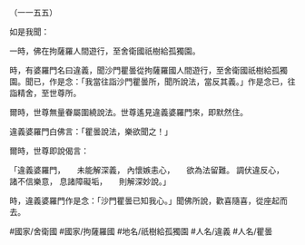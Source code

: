 （一一五五）

如是我聞：

一時，佛在拘薩羅人間遊行，至舍衛國祇樹給孤獨園。

時，有婆羅門名曰違義，聞沙門瞿曇從拘薩羅國人間遊行，至舍衛國祇樹給孤獨園。聞已，作是念：「我當往詣沙門瞿曇所，聞所說法，當反其義。」作是念已，往詣精舍，至世尊所。

爾時，世尊無量眷屬圍繞說法。世尊遙見違義婆羅門來，即默然住。

違義婆羅門白佛言：「瞿曇說法，樂欲聞之！」

爾時，世尊即說偈言：

「違義婆羅門，　　未能解深義，
內懷嫉恚心，　　欲為法留難。
調伏違反心，　　諸不信樂意，
息諸障礙垢，　　則解深妙說。」

時，違義婆羅門作是念：「沙門瞿曇已知我心。」聞佛所說，歡喜隨喜，從座起而去。

#國家/舍衛國
#國家/拘薩羅國
#地名/祇樹給孤獨園
#人名/違義
#人名/瞿曇
